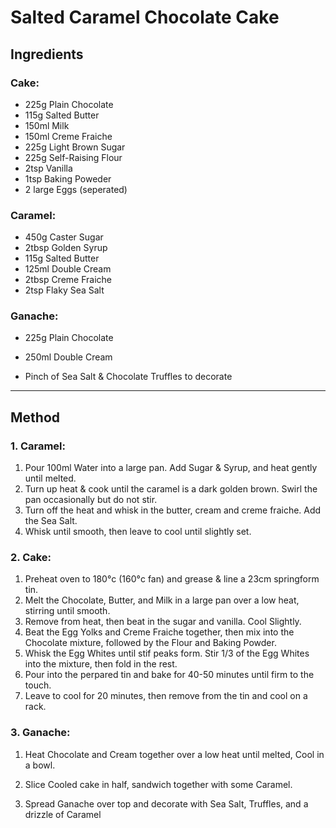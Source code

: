 # Salted Caramel Chocolate Cake

## Ingredients
### Cake:
- 225g Plain Chocolate
- 115g Salted Butter
- 150ml Milk
- 150ml Creme Fraiche
- 225g Light Brown Sugar
- 225g Self-Raising Flour
- 2tsp Vanilla
- 1tsp Baking Poweder
- 2 large Eggs (seperated)

### Caramel:
- 450g Caster Sugar
- 2tbsp Golden Syrup
- 115g Salted Butter
- 125ml Double Cream
- 2tbsp Creme Fraiche
- 2tsp Flaky Sea Salt

### Ganache:
- 225g Plain Chocolate
- 250ml Double Cream

- Pinch of Sea Salt & Chocolate Truffles to decorate

---

## Method
### 1. Caramel:
1. Pour 100ml Water into a large pan. Add Sugar & Syrup, and heat gently until melted.
2. Turn up heat & cook until the caramel is a dark golden brown. Swirl the pan occasionally but do not stir.
3. Turn off the heat and whisk in the butter, cream and creme fraiche. Add the Sea Salt.
4. Whisk until smooth, then leave to cool until slightly set.

### 2. Cake:
1. Preheat oven to 180°c (160°c fan) and grease & line a 23cm springform tin.
2. Melt the Chocolate, Butter, and Milk in a large pan over a low heat, stirring until smooth.
3. Remove from heat, then beat in the sugar and vanilla. Cool Slightly.
4. Beat the Egg Yolks and Creme Fraiche together, then mix into the Chocolate mixture, followed by the Flour and Baking Powder.
5. Whisk the Egg Whites until stif peaks form. Stir 1/3 of the Egg Whites into the mixture, then fold in the rest.
6. Pour into the perpared tin and bake for 40-50 minutes until firm to the touch.
7. Leave to cool for 20 minutes, then remove from the tin and cool on a rack.

### 3. Ganache:
1. Heat Chocolate and Cream together over a low heat until melted, Cool in a bowl.

4. Slice Cooled cake in half, sandwich together with some Caramel.
5. Spread Ganache over top and decorate with Sea Salt, Truffles, and a drizzle of Caramel
